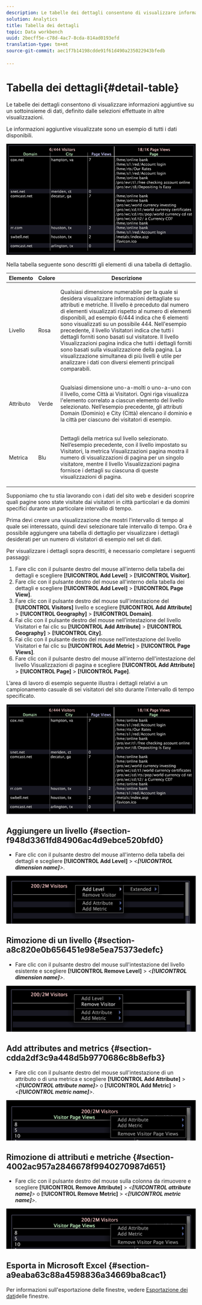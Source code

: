 ```yaml
---
description: Le tabelle dei dettagli consentono di visualizzare informazioni aggiuntive su un sottoinsieme di dati, definito dalle selezioni effettuate in altre visualizzazioni.
solution: Analytics
title: Tabella dei dettagli
topic: Data workbench
uuid: 2becff5e-c78d-4ac7-8cda-814ad0193efd
translation-type: tm+mt
source-git-commit: aec1f7b14198cdde91f61d490a235022943bfedb

---
```



# Tabella dei dettagli{#detail-table}

Le tabelle dei dettagli consentono di visualizzare informazioni aggiuntive su un sottoinsieme di dati, definito dalle selezioni effettuate in altre visualizzazioni.

Le informazioni aggiuntive visualizzate sono un esempio di tutti i dati disponibili.

![](assets/vis_details.png)

Nella tabella seguente sono descritti gli elementi di una tabella di dettaglio.

<table id="table_C88C7F7F5AEA4820B908923E45CC0A62"> 
 <thead> 
  <tr> 
   <th colname="col1" class="entry"> Elemento </th> 
   <th colname="col02" class="entry"> Colore </th> 
   <th colname="col2" class="entry"> Descrizione </th> 
  </tr> 
 </thead>
 <tbody> 
  <tr> 
   <td colname="col1"> <p>Livello </p> </td> 
   <td colname="col02"> <p>Rosa </p> </td> 
   <td colname="col2"> <p>Qualsiasi dimensione numerabile per la quale si desidera visualizzare informazioni dettagliate su attributi e metriche. Il livello è preceduto dal numero di elementi visualizzati rispetto al numero di elementi disponibili, ad esempio 6/444 indica che 6 elementi sono visualizzati su un possibile 444. Nell'esempio precedente, il livello Visitatori indica che tutti i dettagli forniti sono basati sul visitatore. Il livello Visualizzazioni pagina indica che tutti i dettagli forniti sono basati sulla visualizzazione della pagina. La visualizzazione simultanea di più livelli è utile per analizzare i dati con diversi elementi principali comparabili. </p> </td> 
  </tr> 
  <tr> 
   <td colname="col1"> <p>Attributo </p> </td> 
   <td colname="col02"> <p>Verde </p> </td> 
   <td colname="col2"> <p>Qualsiasi dimensione uno-a-molti o uno-a-uno con il livello, come Città ai Visitatori. Ogni riga visualizza l'elemento correlato a ciascun elemento del livello selezionato. Nell’esempio precedente, gli attributi Domain (Dominio) e City (Città) elencano il dominio e la città per ciascuno dei visitatori di esempio. </p> </td> 
  </tr> 
  <tr> 
   <td colname="col1"> <p>Metrica </p> </td> 
   <td colname="col02"> <p>Blu </p> </td> 
   <td colname="col2"> <p>Dettagli della metrica sul livello selezionato. Nell’esempio precedente, con il livello impostato su Visitatori, la metrica Visualizzazioni pagina mostra il numero di visualizzazioni di pagina per un singolo visitatore, mentre il livello Visualizzazioni pagina fornisce i dettagli su ciascuna di queste visualizzazioni di pagina. </p> </td> 
  </tr> 
 </tbody> 
</table>

Supponiamo che tu stia lavorando con i dati del sito web e desideri scoprire quali pagine sono state visitate dai visitatori in città particolari e da domini specifici durante un particolare intervallo di tempo.

Prima devi creare una visualizzazione che mostri l’intervallo di tempo al quale sei interessato, quindi devi selezionare tale intervallo di tempo. Ora è possibile aggiungere una tabella di dettaglio per visualizzare i dettagli desiderati per un numero di visitatori di esempio nel set di dati.

Per visualizzare i dettagli sopra descritti, è necessario completare i seguenti passaggi:

1. Fare clic con il pulsante destro del mouse all&#39;interno della tabella dei dettagli e scegliere **[!UICONTROL Add Level]** > **[!UICONTROL Visitor]**.
1. Fare clic con il pulsante destro del mouse all&#39;interno della tabella dei dettagli e scegliere **[!UICONTROL Add Level]** > **[!UICONTROL Page View]**.
1. Fare clic con il pulsante destro del mouse sull&#39;intestazione del **[!UICONTROL Visitors]** livello e scegliere **[!UICONTROL Add Attribute]** > **[!UICONTROL Geography]** > **[!UICONTROL Domain]**.
1. Fai clic con il pulsante destro del mouse nell’intestazione del livello Visitatori e fai clic su **[!UICONTROL Add Attribute]** > **[!UICONTROL Geography]** > **[!UICONTROL City]**.
1. Fai clic con il pulsante destro del mouse nell’intestazione del livello Visitatori e fai clic su **[!UICONTROL Add Metric]** > **[!UICONTROL Page Views]**.
1. Fare clic con il pulsante destro del mouse all&#39;interno dell&#39;intestazione del livello Visualizzazioni di pagina e scegliere **[!UICONTROL Add Attribute]** > **[!UICONTROL Page]** > **[!UICONTROL Page]**.

L’area di lavoro di esempio seguente illustra i dettagli relativi a un campionamento casuale di sei visitatori del sito durante l’intervallo di tempo specificato.

![](assets/client-tab1.png)

## Aggiungere un livello {#section-f948d3361fd84906ac4d9ebce520bfd0}

* Fare clic con il pulsante destro del mouse all&#39;interno della tabella dei dettagli e scegliere **[!UICONTROL Add Level]** > *&lt;**[!UICONTROL dimension name]**>*.

![](assets/mnu_DetailsTable_AddLevel.png)

## Rimozione di un livello {#section-a8c820e0b656451e98e5ea75373edefc}

* Fare clic con il pulsante destro del mouse sull&#39;intestazione del livello esistente e scegliere **[!UICONTROL Remove Level]** > *&lt;**[!UICONTROL dimension name]**>*.

![](assets/mnu_DetailsTable_Level.png)

## Add attributes and metrics {#section-cdda2df3c9a448d5b9770686c8b8efb3}

* Fare clic con il pulsante destro del mouse sull&#39;intestazione di un attributo o di una metrica e scegliere **[!UICONTROL Add Attribute]** > *&lt;**[!UICONTROL attribute name]**>* o **[!UICONTROL Add Metric]** > *&lt;**[!UICONTROL metric name]**>*.

![](assets/mnu_DetailsTable.png)

## Rimozione di attributi e metriche {#section-4002ac957a2846678f9940270987d651}

* Fare clic con il pulsante destro del mouse sulla colonna da rimuovere e scegliere **[!UICONTROL Remove Attribute]** > *&lt;**[!UICONTROL attribute name]**>* o **[!UICONTROL Remove Metric]** > *&lt;**[!UICONTROL metric name]**>*.

![](assets/mnu_DetailsTable.png)

## Esporta in Microsoft Excel {#section-a9eaba63c88a4598836a34669ba8cac1}

Per informazioni sull&#39;esportazione delle finestre, vedere [Esportazione dei dati](../../../home/c-get-started/c-wk-win-wksp/c-exp-win-data.md#concept-8df61d64ed434cc5a499023c44197349)delle finestre.
